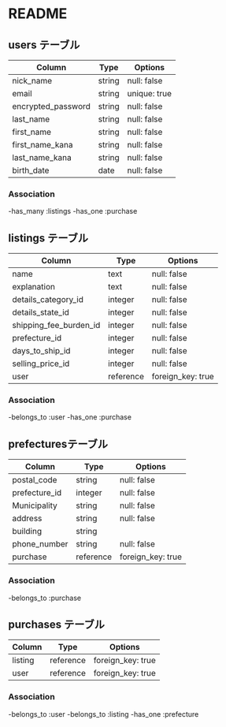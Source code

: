 # README

## users テーブル
| Column                | Type   | Options      |
| --------------------- | ------ | ------------ |
| nick_name             | string | null: false  |
| email                 | string | unique: true |
| encrypted_password    | string | null: false  |
| last_name             | string | null: false  |
| first_name            | string | null: false  |
| first_name_kana       | string | null: false  |
| last_name_kana        | string | null: false  |
| birth_date            | date   | null: false  |

### Association
-has_many :listings
-has_one  :purchase

## listings テーブル
| Column                  | Type      | Options           |
| ----------------------- | --------- | ----------------- |
| name                    | text      | null: false       |
| explanation             | text      | null: false       |
| details_category_id     | integer   | null: false       |
| details_state_id        | integer   | null: false       |
| shipping_fee_burden_id  | integer   | null: false       |
| prefecture_id           | integer   | null: false       |
| days_to_ship_id         | integer   | null: false       |
| selling_price_id        | integer   | null: false       |
| user                    | reference | foreign_key: true |

### Association
-belongs_to :user
-has_one  :purchase

## prefecturesテーブル
| Column        | Type       | Options           |
| ------------- | ---------- | ----------------- |
| postal_code   | string     | null: false       |
| prefecture_id | integer    | null: false       |
| Municipality  | string     | null: false       |
| address       | string     | null: false       |
| building      | string     |                   |
| phone_number  | string     | null: false       |
| purchase      | reference  | foreign_key: true |

### Association
-belongs_to :purchase

## purchases テーブル
| Column        | Type       | Options           |
| ------------- | ---------- | ----------------- |
| listing       | reference  | foreign_key: true |
| user          | reference  | foreign_key: true |

### Association
-belongs_to :user
-belongs_to :listing
-has_one    :prefecture
